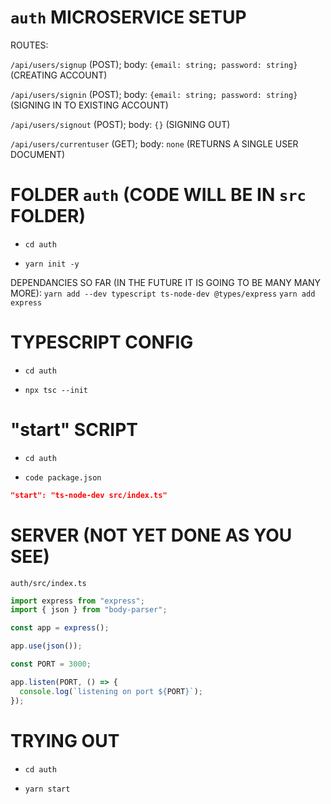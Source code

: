 # `auth` MICROSERVICE SETUP

ROUTES:

`/api/users/signup` (POST); body: `{email: string; password: string}` (CREATING ACCOUNT)

`/api/users/signin` (POST); body: `{email: string; password: string}` (SIGNING IN TO EXISTING ACCOUNT)

`/api/users/signout` (POST); body: `{}` (SIGNING OUT)

`/api/users/currentuser` (GET); body: `none` (RETURNS A SINGLE USER DOCUMENT)

# FOLDER `auth` (CODE WILL BE IN `src` FOLDER)

- `cd auth`

- `yarn init -y`

DEPENDANCIES SO FAR (IN THE FUTURE IT IS GOING TO BE MANY MANY MORE): `yarn add --dev typescript ts-node-dev @types/express` `yarn add express`

# TYPESCRIPT CONFIG

- `cd auth`

- `npx tsc --init`

# "start" SCRIPT

- `cd auth`

- `code package.json`

```json
"start": "ts-node-dev src/index.ts"
```

# SERVER (NOT YET DONE AS YOU SEE)

`auth/src/index.ts`

```ts
import express from "express";
import { json } from "body-parser";

const app = express();

app.use(json());

const PORT = 3000;

app.listen(PORT, () => {
  console.log(`listening on port ${PORT}`);
});

```

# TRYING OUT

- `cd auth`

- `yarn start`

